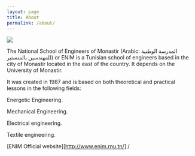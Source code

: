 ```yaml
---
layout: page
title: About
permalink: /about/
---
```

<img src="/ENIM_Face_Shield_Injection_Molding/assets/Media/Enim_logo.png">

The National School of Engineers of Monastir (Arabic: المدرسة الوطنية للمهندسين بالمنستير) or ENIM is a Tunisian school of engineers based in the city of Monastir located in the east of the country. It depends on the University of Monastir.

It was created in 1987 and is based on both theoretical and practical lessons in the following fields:

 Energetic Engineering.

 Mechanical Engineering.

 Electrical engineering.

 Textile engineering.


[ENIM Official website][http://www.enim.rnu.tn/] /

